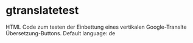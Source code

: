 # gtranslatetest

HTML Code zum testen der Einbettung eines vertikalen Google-Translte Übersetzung-Buttons. Default language: de

<!--githubtest--!>